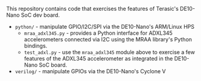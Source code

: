 This repository contains code that exercises the features of Terasic's DE10-Nano
SoC dev board.

- `python/` - manipulate GPIO/I2C/SPI via the DE10-Nano's ARM/Linux HPS
    - `mraa_adxl345.py` - provides a Python interface for ADXL345 accelerometers
      connected via I2C using the MRAA library's Python bindings.
    - `test_adxl.py` - use the `mraa_adxl345` module above to exercise a few
      features of the ADXL345 accelerometer as integrated in the DE10-Nano SoC
      board.
- `verilog/` - manipulate GPIOs via the DE10-Nano's Cyclone V
